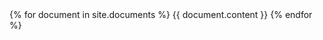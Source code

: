 <div class="documents">
  {% for document in site.documents %}
  {{ document.content }}
  {% endfor %}
</div>